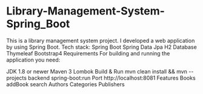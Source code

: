 # Library-Management-System-Spring_Boot
This is a library management system project.
I developed a web application by using Spring Boot.
Tech stack:
Spring Boot
Spring Data Jpa
H2 Database
Thymeleaf
Bootstrap4
Requirements
For building and running the application you need:

JDK 1.8 or newer
Maven 3
Lombok
Build & Run
  mvn clean install && mvn --projects backend spring-boot:run
Port
  http://localhost:8081
Features
Books addBook search Authors Categories Publishers
